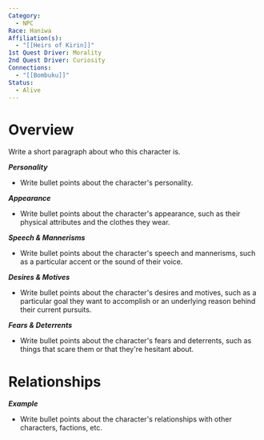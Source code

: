 ```yaml
---
Category:
  - NPC
Race: Haniwa
Affiliation(s):
  - "[[Heirs of Kirin]]"
1st Quest Driver: Morality
2nd Quest Driver: Curiosity
Connections:
  - "[[Bombuku]]"
Status:
  - Alive
---
```


# Overview
Write a short paragraph about who this character is.

***Personality*** 
- Write bullet points about the character's personality.

***Appearance***
- Write bullet points about the character's appearance, such as their physical attributes and the clothes they wear.

***Speech & Mannerisms***
- Write bullet points about the character's speech and mannerisms, such as a particular accent or the sound of their voice.

***Desires & Motives***
- Write bullet points about the character's desires and motives, such as a particular goal they want to accomplish or an underlying reason behind their current pursuits.

***Fears & Deterrents***
- Write bullet points about the character's fears and deterrents, such as things that scare them or that they're hesitant about.

# Relationships

***Example***
- Write bullet points about the character's relationships with other characters, factions, etc.